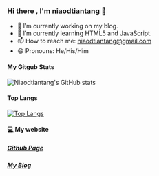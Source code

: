 ### Hi there , I'm niaodtiantang 👋

- 🔭 I’m currently working on my blog.
- 🌱 I’m currently learning HTML5 and JavaScript.
- 📫 How to reach me: [niaodtiantang@gmail.com](mailto:niaodtiantang@gmail.com)
- 😄 Pronouns: He/His/Him
<!--
**niaodtiantang/niaodtiantang** is a ✨ _special_ ✨ repository because its `README.md` (this file) appears on your GitHub profile.

Here are some ideas to get you started:

- 🔭 I’m currently working on ...
- 🌱 I’m currently learning ...
- 👯 I’m looking to collaborate on ...
- 🤔 I’m looking for help with ...
- 💬 Ask me about ...
- 📫 How to reach me: ...
- 😄 Pronouns: ...
- ⚡ Fun fact: ...
-->
#### My Gitgub Stats
![Niaodtiantang's GitHub stats](https://ndtt.vercel.app/api?username=niaodtiantang&show_icons=true&theme=dark)
#### Top Langs
[![Top Langs](https://ndtt.vercel.app/api/top-langs/?username=niaodtiantang)](https://github.com/anuraghazra/github-readme-stats)
#### 💻 My website
##### [Github Page](https://niaodtiantang.github.io)
##### [My Blog](https://niaodtiantang.com)
